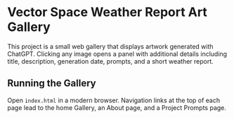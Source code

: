 # Vector Space Weather Report Art Gallery

This project is a small web gallery that displays artwork generated with ChatGPT. Clicking any image opens a panel with additional details including title, description, generation date, prompts, and a short weather report.

## Running the Gallery

Open `index.html` in a modern browser. Navigation links at the top of each page lead to the home Gallery, an About page, and a Project Prompts page.

